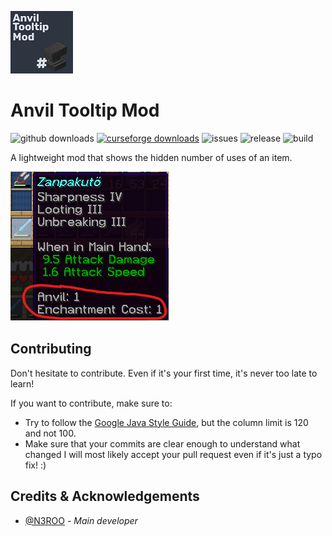 ![logo](https://github.com/N3ROO/AnvilTooltipMod/raw/MC_1.16.3/.github/resources/anviltooltipmod.png)

# Anvil Tooltip Mod
![github downloads](https://img.shields.io/github/downloads/n3roo/AnvilTooltipMod/total.svg?label=github%20downloads)
[![curseforge downloads](http://cf.way2muchnoise.eu/full_409254_downloads.svg)](https://www.curseforge.com/minecraft/mc-mods/anvil-tooltip-mod)
![issues](https://img.shields.io/github/issues/n3roo/AnvilTooltipMod.svg)
![release](https://img.shields.io/github/release/n3roo/AnvilTooltipMod.svg)
![build](https://img.shields.io/github/workflow/status/N3ROO/AnvilTooltipMod/Build%20MC1.16.3?label=build%201.16.3)

A lightweight mod that shows the hidden number of uses of an item. 

![demo](https://github.com/N3ROO/AnvilTooltipMod/raw/MC_1.16.3/.github/resources/demo-1.0.0.png)

## Contributing
Don't hesitate to contribute. Even if it's your first time, it's never too late to learn!

If you want to contribute, make sure to:
- Try to follow the [Google Java Style Guide](https://google.github.io/styleguide/javaguide.html), but the column limit is 120 and not 100.
- Make sure that your commits are clear enough to understand what changed
I will most likely accept your pull request even if it's just a typo fix! :)

## Credits & Acknowledgements

- [@N3ROO](https://github.com/N3ROO)  - *Main developer*
